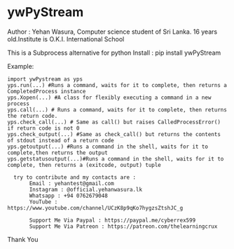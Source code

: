 # ywPyStream
Author : Yehan Wasura, Computer science student of Sri Lanka. 16 years old.Institute is O.K.I. International School

This is a Subprocess alternative for python
Install : pip install ywPyStream

Example: 

    import ywPystream as yps
    yps.run(...) #Runs a command, waits for it to complete, then returns a CompletedProcess instance
    yps.Xopen(...) #A class for flexibly executing a command in a new process
    yps.call(...) # Runs a command, waits for it to complete, then returns the return code.
    yps.check_call(...) # Same as call() but raises CalledProcessError() if return code is not 0
    yps.check_output(...) #Same as check_call() but returns the contents of stdout instead of a return code
    yps.getoutput(...) #Runs a command in the shell, waits for it to complete,then returns the output
    yps.getstatusoutput(...)#Runs a command in the shell, waits for it to complete, then returns a (exitcode, output) tuple


```	
  try to contribute and my contacts are :
       Email : yehantest@gmail.com
       Instagram : @official.yehanwasura.lk
       Whatsapp : +94 0762679048
       YouTube : https://www.youtube.com/channel/UCzK8p9qKo7hygzsZtshJC_g
       
       Support Me Via Paypal : https://paypal.me/cyberrex599
       Support Me Via Patreon : https://patreon.com/thelearningcrux
 ```      
 
 Thank You
